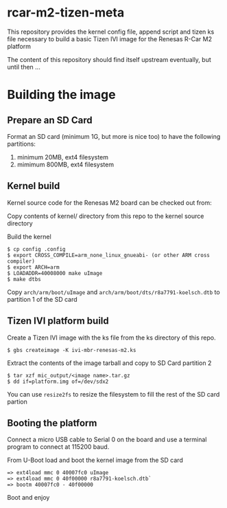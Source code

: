 rcar-m2-tizen-meta
==================

This repository provides the kernel config file, append script and tizen ks file
necessary to build a basic Tizen IVI image for the Renesas R-Car M2 platform

The content of this repository should find itself upstream eventually, but until then ...

Building the image
==================

Prepare an SD Card
------------------

Format an SD card (minimum 1G, but more is nice too) to have the following partitions:
1. minimum 20MB, ext4 filesystem
2. mimimum 800MB, ext4 filesystem

Kernel build
------------

Kernel source code for the Renesas M2 board can be checked out from:

Copy contents of kernel/ directory from this repo to the kernel source
directory

Build the kernel

    $ cp config .config
    $ export CROSS_COMPILE=arm_none_linux_gnueabi- (or other ARM cross compiler)
    $ export ARCH=arm
    $ LOADADDR=40008000 make uImage
    $ make dtbs

Copy `arch/arm/boot/uImage` and `arch/arm/boot/dts/r8a7791-koelsch.dtb` to partition 1 of the SD card

Tizen IVI platform build
------------------------

Create a Tizen IVI image with the ks file from the ks directory of this repo.

    $ gbs createimage -K ivi-mbr-renesas-m2.ks

Extract the contents of the image tarball and copy to SD Card partition 2

    $ tar xzf mic_output/<image name>.tar.gz
    $ dd if=platform.img of=/dev/sdx2

You can use `resize2fs` to resize the filesystem to fill the rest of the
SD card partion

Booting the platform
--------------------

Connect a micro USB cable to Serial 0 on the board and use a terminal
program to connect at 115200 baud.

From U-Boot load and boot the kernel image from the SD card

    => ext4load mmc 0 40007fc0 uImage
    => ext4load mmc 0 40f00000 r8a7791-koelsch.dtb`
    => bootm 40007fc0 - 40f00000

Boot and enjoy
